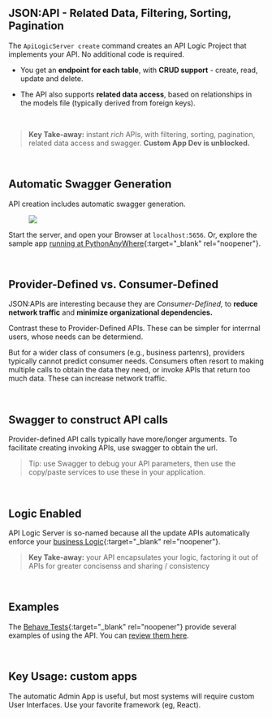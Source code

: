 
## JSON:API - Related Data, Filtering, Sorting, Pagination

The `ApiLogicServer create` command creates an API Logic Project that implements your API.  No additional code is required.

* You get an __endpoint for each table__, with __CRUD support__ - create, read, update and delete.

* The API also supports __related data access__, based on relationships in the models file (typically derived from foreign keys).


&nbsp;

  > **Key Take-away:** instant *rich* APIs, with filtering, sorting, pagination, related data access and swagger.  **Custom App Dev is unblocked.**

&nbsp;

## Automatic Swagger Generation

API creation includes automatic swagger generation.  

<figure><img src="https://github.com/valhuber/apilogicserver/wiki/images/ui-admin/swagger.png?raw=true"></figure>

Start the server, and open your Browser at `localhost:5656`.  Or, explore the sample app [running at PythonAnyWhere](http://apilogicserver.pythonanywhere.com/api){:target="_blank" rel="noopener"}.

&nbsp;

## Provider-Defined vs. Consumer-Defined

JSON:APIs are interesting because they are _Consumer-Defined,_ to __reduce network traffic__ and __minimize organizational dependencies.__

Contrast these to Provider-Defined APIs.  These can be simpler for interrnal users, whose needs can be determiend.

But for a wider class of consumers (e.g., business partenrs), providers typically cannot predict consumer needs.  Consumers often resort to making multiple calls to obtain the data they need, or invoke APIs that return too much data.  These can increase network traffic.

&nbsp;

## Swagger to construct API calls

Provider-defined API calls typically have more/longer arguments.  To facilitate creating invoking APIs, use swagger to obtain the url.

  > Tip: use Swagger to debug your API parameters, then use the copy/paste services to use these in your application.

&nbsp;

## Logic Enabled

API Logic Server is so-named because all the update APIs automatically enforce your [business Logic](../Logic-Why){:target="_blank" rel="noopener"}.

  > **Key Take-away:** your API encapsulates your logic, factoring it out of APIs for greater concisenss and sharing / consistency

&nbsp;

## Examples

The [Behave Tests](../Behave){:target="_blank" rel="noopener"} provide several examples of using the API.  You can [review them here](https://github.com/valhuber/ApiLogicServer/blob/main/api_logic_server_cli/project_prototype_nw/test/api_logic_server_behave/features/steps/place_order.py).


&nbsp;

## Key Usage: custom apps

The automatic Admin App is useful, but most systems will require custom User Interfaces.  Use your favorite framework (eg, React).
